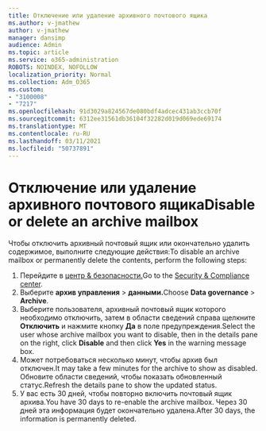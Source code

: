 ```yaml
---
title: Отключение или удаление архивного почтового ящика
ms.author: v-jmathew
author: v-jmathew
manager: dansimp
audience: Admin
ms.topic: article
ms.service: o365-administration
ROBOTS: NOINDEX, NOFOLLOW
localization_priority: Normal
ms.collection: Adm_O365
ms.custom:
- "3100008"
- "7217"
ms.openlocfilehash: 91d3029a824567de080bdf4adcec431ab3ccb70f
ms.sourcegitcommit: 6312ee31561db36104f32282d019d069ede69174
ms.translationtype: MT
ms.contentlocale: ru-RU
ms.lasthandoff: 03/11/2021
ms.locfileid: "50737891"
---
```

# <a name="disable-or-delete-an-archive-mailbox"></a><span data-ttu-id="04474-102">Отключение или удаление архивного почтового ящика</span><span class="sxs-lookup"><span data-stu-id="04474-102">Disable or delete an archive mailbox</span></span>

<span data-ttu-id="04474-103">Чтобы отключить архивный почтовый ящик или окончательно удалить содержимое, выполните следующие действия:</span><span class="sxs-lookup"><span data-stu-id="04474-103">To disable an archive mailbox or permanently delete the contents, perform the following steps:</span></span>

1. <span data-ttu-id="04474-104">Перейдите в [центр & безопасности.]( https://go.microsoft.com/fwlink/p/?linkid=2077143)</span><span class="sxs-lookup"><span data-stu-id="04474-104">Go to the [Security & Compliance center]( https://go.microsoft.com/fwlink/p/?linkid=2077143).</span></span>
2. <span data-ttu-id="04474-105">Выберите **архив управления**  >  **данными.**</span><span class="sxs-lookup"><span data-stu-id="04474-105">Choose **Data governance** > **Archive**.</span></span>
3. <span data-ttu-id="04474-106">Выберите пользователя, архивный почтовый ящик которого необходимо отключить, затем в области сведений справа щелкните **Отключить** и нажмите кнопку **Да** в поле предупреждения.</span><span class="sxs-lookup"><span data-stu-id="04474-106">Select the user whose archive mailbox you want to disable, then in the details pane on the right, click **Disable** and then click **Yes** in the warning message box.</span></span>
4. <span data-ttu-id="04474-107">Может потребоваться несколько минут, чтобы архив был отключен.</span><span class="sxs-lookup"><span data-stu-id="04474-107">It may take a few minutes for the archive to show as disabled.</span></span> <span data-ttu-id="04474-108">Обновите области сведений, чтобы показать обновленный статус.</span><span class="sxs-lookup"><span data-stu-id="04474-108">Refresh the details pane to show the updated status.</span></span>
5. <span data-ttu-id="04474-109">У вас есть 30 дней, чтобы повторно включить почтовый ящик архива.</span><span class="sxs-lookup"><span data-stu-id="04474-109">You have 30 days to re-enable the archive mailbox.</span></span> <span data-ttu-id="04474-110">Через 30 дней эта информация будет окончательно удалена.</span><span class="sxs-lookup"><span data-stu-id="04474-110">After 30 days, the information is permanently deleted.</span></span>
